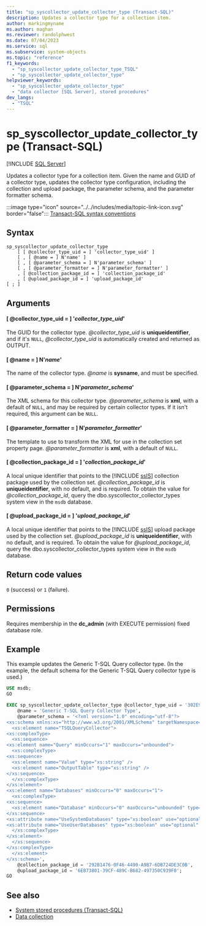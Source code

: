 ```yaml
---
title: "sp_syscollector_update_collector_type (Transact-SQL)"
description: Updates a collector type for a collection item.
author: markingmyname
ms.author: maghan
ms.reviewer: randolphwest
ms.date: 07/04/2023
ms.service: sql
ms.subservice: system-objects
ms.topic: "reference"
f1_keywords:
  - "sp_syscollector_update_collector_type_TSQL"
  - "sp_syscollector_update_collector_type"
helpviewer_keywords:
  - "sp_syscollector_update_collector_type"
  - "data collector [SQL Server], stored procedures"
dev_langs:
  - "TSQL"
---
```

# sp_syscollector_update_collector_type (Transact-SQL)

[!INCLUDE [SQL Server](../../includes/applies-to-version/sqlserver.md)]

Updates a collector type for a collection item. Given the name and GUID of a collector type, updates the collector type configuration, including the collection and upload package, the parameter schema, and the parameter formatter schema.

:::image type="icon" source="../../includes/media/topic-link-icon.svg" border="false"::: [Transact-SQL syntax conventions](../../t-sql/language-elements/transact-sql-syntax-conventions-transact-sql.md)

## Syntax

```syntaxsql
sp_syscollector_update_collector_type
    [ [ @collector_type_uid = ] 'collector_type_uid' ]
    [ , [ @name = ] N'name' ]
    [ , [ @parameter_schema = ] N'parameter_schema' ]
    [ , [ @parameter_formatter = ] N'parameter_formatter' ]
    , [ @collection_package_id = ] 'collection_package_id'
    , [ @upload_package_id = ] 'upload_package_id'
[ ; ]
```

## Arguments

#### [ @collector_type_uid = ] '*collector_type_uid*'

The GUID for the collector type. *@collector_type_uid* is **uniqueidentifier**, and if it's `NULL`, *@collector_type_uid* is automatically created and returned as OUTPUT.

#### [ @name = ] N'*name*'

The name of the collector type. *@name* is **sysname**, and must be specified.

#### [ @parameter_schema = ] N'*parameter_schema*'

The XML schema for this collector type. *@parameter_schema* is **xml**, with a default of `NULL`, and may be required by certain collector types. If it isn't required, this argument can be `NULL`.

#### [ @parameter_formatter = ] N'*parameter_formatter*'

The template to use to transform the XML for use in the collection set property page. *@parameter_formatter* is **xml**, with a default of `NULL`.

#### [ @collection_package_id = ] '*collection_package_id*'

A local unique identifier that points to the [!INCLUDE [ssIS](../../includes/ssis-md.md)] collection package used by the collection set. *@collection_package_id* is **uniqueidentifier**, with no default, and is required. To obtain the value for *@collection_package_id*, query the dbo.syscollector_collector_types system view in the `msdb` database.

#### [ @upload_package_id = ] '*upload_package_id*'

A local unique identifier that points to the [!INCLUDE [ssIS](../../includes/ssis-md.md)] upload package used by the collection set. *@upload_package_id* is **uniqueidentifier**, with no default, and is required. To obtain the value for *@upload_package_id*, query the dbo.syscollector_collector_types system view in the `msdb` database.

## Return code values

`0` (success) or `1` (failure).

## Permissions

Requires membership in the **dc_admin** (with EXECUTE permission) fixed database role.

## Example

This example updates the Generic T-SQL Query collector type. (In the example, the default schema for the Generic T-SQL Query collector type is used.)

```sql
USE msdb;
GO

EXEC sp_syscollector_update_collector_type @collector_type_uid = '302E93D1-3424-4BE7-AA8E-84813ECF2419',
    @name = 'Generic T-SQL Query Collector Type',
    @parameter_schema = '<?xml version="1.0" encoding="utf-8"?>
<xs:schema xmlns:xs="http://www.w3.org/2001/XMLSchema" targetNamespace="DataCollectorType">
  <xs:element name="TSQLQueryCollector">
<xs:complexType>
  <xs:sequence>
<xs:element name="Query" minOccurs="1" maxOccurs="unbounded">
  <xs:complexType>
<xs:sequence>
  <xs:element name="Value" type="xs:string" />
  <xs:element name="OutputTable" type="xs:string" />
</xs:sequence>
  </xs:complexType>
</xs:element>
<xs:element name="Databases" minOccurs="0" maxOccurs="1">
  <xs:complexType>
<xs:sequence>
  <xs:element name="Database" minOccurs="0" maxOccurs="unbounded" type="xs:string" />
</xs:sequence>
<xs:attribute name="UseSystemDatabases" type="xs:boolean" use="optional" />
<xs:attribute name="UseUserDatabases" type="xs:boolean" use="optional" />
  </xs:complexType>
</xs:element>
  </xs:sequence>
</xs:complexType>
  </xs:element>
</xs:schema>',
    @collection_package_id = '292B1476-0F46-4490-A9B7-6DB724DE3C0B',
    @upload_package_id = '6EB73801-39CF-489C-B682-497350C939F0';
GO
```

## See also

- [System stored procedures (Transact-SQL)](system-stored-procedures-transact-sql.md)
- [Data collection](../data-collection/data-collection.md)
